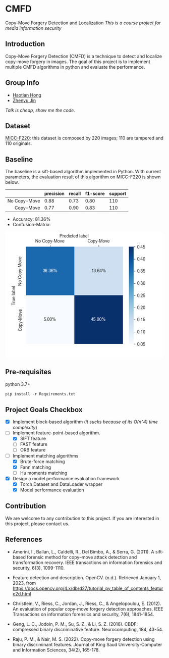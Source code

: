 # CMFD

Copy-Move Forgery Detection and Localization
*This is a course project for media information security*

## Introduction

Copy-Move Forgery Detection (CMFD) is a technique to detect and localize copy-move forgery in images. The goal of this project is to implement multiple CMFD algorithms in python and evaluate the performance.

## Group Info

+ [Haotian Hong](https://github.com/bughht)
+ [Zhenyu Jin](https://github.com/getOcr)

*Talk is cheap, show me the code.*

## Dataset

[MICC-F220](http://lci.micc.unifi.it/labd/cmfd/MICC-F220.zip): this dataset is composed by 220 images; 110 are tampered and 110 originals.

## Baseline

The baseline is a sift-based algorithm implemented in Python. With current parameters, the evaluation result of this algorithm on MICC-F220 is shown below.

|              | precision | recall | f1-score | support |
| -----------: | :-------- | :----- | :------- | :------ |
| No Copy-Move | 0.88      | 0.73   | 0.80     | 110     |
|    Copy-Move | 0.77      | 0.90   | 0.83     | 110     |

+ Accuracy: 81.36%
+ Confusion-Matrix:

![cm](img/confusion-matrix.png)

## Pre-requisites

python 3.7+

```python
pip install -r Requirements.txt
```

## Project Goals Checkbox

+ [x] Implement block-based algorithm (*it sucks because of its O(n^4) time complexity*)
+ [ ] Implement feature-point-based algorithm.
  + [x] SIFT feature
  + [ ] FAST feature
  + [ ] ORB feature
+ [ ] Implement matching algorithms
  + [x] Brute-force matching
  + [x] Fann matching
  + [ ] Hu moments matching
+ [x] Design a model performance evaluation framework
  + [x] Torch Dataset and DataLoader wrapper
  + [x] Model performance evaluation

## Contribution

We are welcome to any contribution to this project. If you are interested in this project, please contact us.

## References

+ Amerini, I., Ballan, L., Caldelli, R., Del Bimbo, A., & Serra, G. (2011). A sift-based forensic method for copy–move attack detection and transformation recovery. IEEE transactions on information forensics and security, 6(3), 1099-1110.

+ Feature detection and description. OpenCV. (n.d.). Retrieved January 1, 2023, from https://docs.opencv.org/4.x/db/d27/tutorial_py_table_of_contents_feature2d.html 

+ Christlein, V., Riess, C., Jordan, J., Riess, C., & Angelopoulou, E. (2012). An evaluation of popular copy-move forgery detection approaches. IEEE Transactions on information forensics and security, 7(6), 1841-1854.

+ Geng, L. C., Jodoin, P. M., Su, S. Z., & Li, S. Z. (2016). CBDF: compressed binary discriminative feature. Neurocomputing, 184, 43-54.

+ Raju, P. M., & Nair, M. S. (2022). Copy-move forgery detection using binary discriminant features. Journal of King Saud University-Computer and Information Sciences, 34(2), 165-178.
